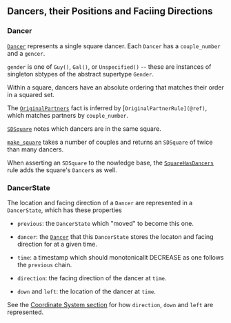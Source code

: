 ## Dancers, their Positions and Faciing Directions


### Dancer

[`Dancer`](@ref) represents a single square dancer.  Each `Dancer` has
a `couple_number` and a `gencer`.

`gender` is one of `Guy()`, `Gal()`, or `Unspecified()` -- these are
instances of singleton sbtypes of the abstract supertype `Gender`.

Within a square, dancers have an absolute ordering that matches their
order in a squared set.

The [`OriginalPartners`](@ref) fact is inferred by
[`OriginalPartnerRule](@ref)`, which matches partners by
`couple_number`.

[`SDSquare`](@ref) notes which dancers are in the same square.

[`make_square`](@ref) takes a number of couples and returns an
`SDSquare` of twice than many dancers.

When asserting an `SDSquare` to the nowledge base, the
[`SquareHasDancers`](@ref) rule adds the square's `Dancer`s as well.


### DancerState

The location and facing direction of a `Dancer` are represented in a
`DancerState`, which has these properties

- `previous`: the `DancerState` which "moved" to become this one.

- `dancer`: the [`Dancer`](@ref) that this `DancerState` stores the
  locaton and facing direction for at a given time.

- `time`: a timestamp which should monotonicallt DECREASE as one
  follows the `previous` chain.

- `direction`: the facing direction of the dancer at `time`.

- `down` and `left`: the location of the dancer at `time`.

See the [Coordinate System section](coordinate_system.html) for how
`direction`, `down` and `left` are represented.

